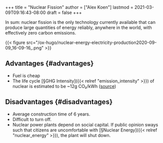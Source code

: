 +++
title = "Nuclear Fission"
author = ["Alex Koen"]
lastmod = 2021-03-09T09:16:43-08:00
draft = false
+++

In sum: nuclear fission is the only technology currently available that can produce large quantities of energy reliably, anywhere in the world, with effectively zero carbon emissions.

{{< figure src="/ox-hugo/nuclear-energy-electricity-production2020-09-09_16-09-16_.png" >}}


## Advantages {#advantages}

-   Fuel is cheap
-   The life cycle [§GHG Intensity]({{< relref "emission_intensity" >}}) of nuclear is estimated to be ~12g CO₂/kWh ([source](https://www.ipcc.ch/site/assets/uploads/2018/02/ipcc%5Fwg3%5Far5%5Fannex-iii.pdf#page=7))


## Disadvantages {#disadvantages}

-   Average construction time of 6 years.
-   Difficult to turn off.
-   Nuclear power plants depend on social capital. If public opinion sways such that citizens are uncomfortable with [§Nuclear Energy]({{< relref "nuclear_energy" >}}), the plant will shut down.
